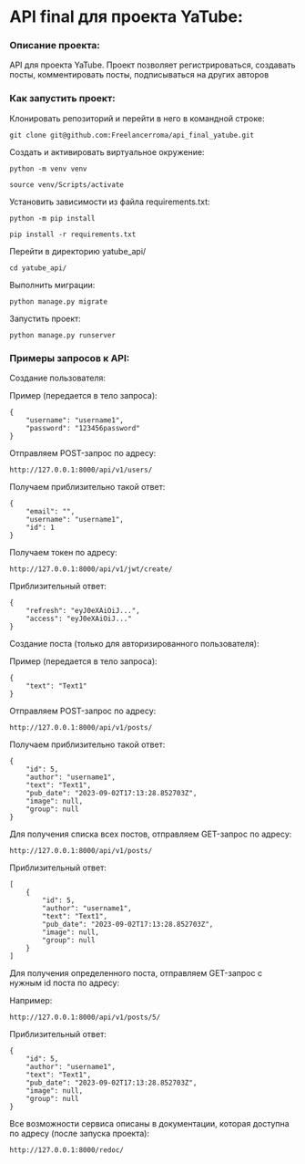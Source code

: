 # API final для проекта YaTube:
### Описание проекта:

API для проекта YaTube. Проект позволяет регистрироваться, создавать посты, комментировать посты, подписываться на других авторов

### Как запустить проект:

Клонировать репозиторий и перейти в него в командной строке:

```
git clone git@github.com:Freelancerroma/api_final_yatube.git
```

Cоздать и активировать виртуальное окружение:

```
python -m venv venv
```

```
source venv/Scripts/activate
```

Установить зависимости из файла requirements.txt:

```
python -m pip install
```

```
pip install -r requirements.txt
```

Перейти в директорию yatube_api/

```
cd yatube_api/
```

Выполнить миграции:

```
python manage.py migrate
```

Запустить проект:

```
python manage.py runserver
```

### Примеры запросов к API:

Создание пользователя:

Пример (передается в тело запроса):

```
{
    "username": "username1",
    "password": "123456password"
}
```

Отправляем POST-запрос по адресу:

```
http://127.0.0.1:8000/api/v1/users/
```

Получаем приблизительно такой ответ:

```
{
    "email": "",
    "username": "username1",
    "id": 1
}
```

Получаем токен по адресу:

```
http://127.0.0.1:8000/api/v1/jwt/create/
```

Приблизительный ответ:

```
{
    "refresh": "eyJ0eXAiOiJ...",
    "access": "eyJ0eXAiOiJ..."
}
```

Создание поста (только для авторизированного пользователя):

Пример (передается в тело запроса):

```
{
    "text": "Text1"
}
```

Отправляем POST-запрос по адресу:

```
http://127.0.0.1:8000/api/v1/posts/
```

Получаем приблизительно такой ответ:

```
{
    "id": 5,
    "author": "username1",
    "text": "Text1",
    "pub_date": "2023-09-02T17:13:28.852703Z",
    "image": null,
    "group": null
}
```

Для получения списка всех постов, отправляем GET-запрос по адресу:

```
http://127.0.0.1:8000/api/v1/posts/
```

Приблизительный ответ:

```
[
    {
        "id": 5,
        "author": "username1",
        "text": "Text1",
        "pub_date": "2023-09-02T17:13:28.852703Z",
        "image": null,
        "group": null
    }
]
```

Для получения определенного поста, отправляем GET-запрос с нужным id поста по адресу:

Например:

```
http://127.0.0.1:8000/api/v1/posts/5/
```

Приблизительный ответ:

```
{
    "id": 5,
    "author": "username1",
    "text": "Text1",
    "pub_date": "2023-09-02T17:13:28.852703Z",
    "image": null,
    "group": null
}
```

Все возможности сервиса описаны в документации, которая доступна по адресу (после запуска проекта):

```
http://127.0.0.1:8000/redoc/
```